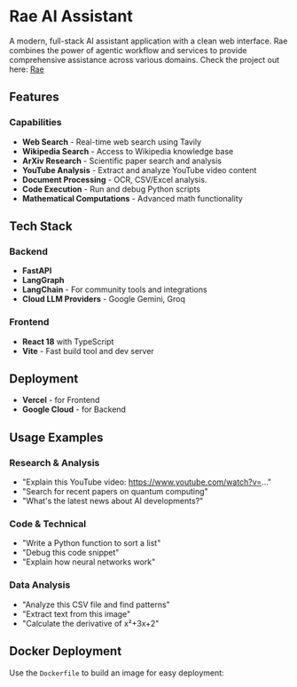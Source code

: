# Rae AI Assistant

A modern, full-stack AI assistant application with a clean web interface. Rae combines the power of agentic workflow and services to provide comprehensive assistance across various domains.
Check the project out here:
[Rae](https://chatwithrae.vercel.app)

## Features

### Capabilities
- **Web Search** - Real-time web search using Tavily
- **Wikipedia Search** - Access to Wikipedia knowledge base
- **ArXiv Research** - Scientific paper search and analysis
- **YouTube Analysis** - Extract and analyze YouTube video content
- **Document Processing** - OCR, CSV/Excel analysis.
- **Code Execution** - Run and debug Python scripts
- **Mathematical Computations** - Advanced math functionality

## Tech Stack

### Backend
- **FastAPI**
- **LangGraph**
- **LangChain** - For community tools and integrations
- **Cloud LLM Providers** - Google Gemini, Groq

### Frontend
- **React 18** with TypeScript
- **Vite** - Fast build tool and dev server

## Deployment
- **Vercel** - for Frontend
- **Google Cloud** - for Backend

## Usage Examples

### Research & Analysis
- "Explain this YouTube video: https://www.youtube.com/watch?v=..."
- "Search for recent papers on quantum computing"
- "What's the latest news about AI developments?"

### Code & Technical
- "Write a Python function to sort a list"
- "Debug this code snippet"
- "Explain how neural networks work"

### Data Analysis
- "Analyze this CSV file and find patterns"
- "Extract text from this image"
- "Calculate the derivative of x²+3x+2"

## Docker Deployment

Use the `Dockerfile` to build an image for easy deployment:
